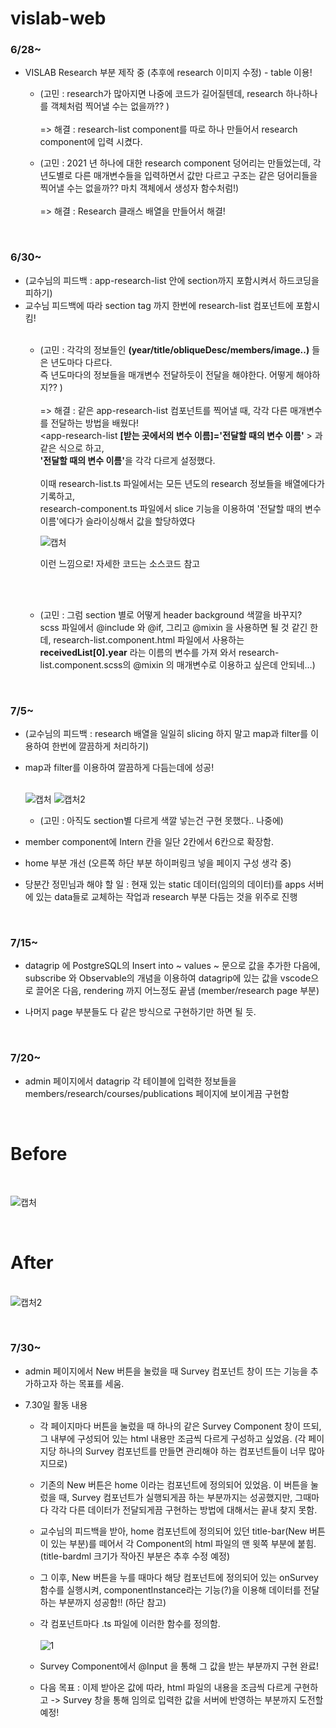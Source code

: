 # vislab-web

<h3>6/28~</h3>

- VISLAB Research 부분 제작 중 (추후에 research 이미지 수정) - table 이용!

  - (고민 : research가 많아지면 나중에 코드가 길어질텐데, research 하나하나를 객체처럼 찍어낼 수는 없을까?? )
  <br><br>=> 해결 : research-list component를 따로 하나 만들어서 research component에 입력 시켰다.

  - (고민 : 2021 년 하나에 대한 research component 덩어리는 만들었는데, 각 년도별로 다른 매개변수들을 입력하면서 값만 다르고 구조는 같은 덩어리들을 찍어낼 수는 없을까?? 마치 객체에서 생성자 함수처럼!) 
  <br><br>=> 해결 : Research 클래스 배열을 만들어서 해결!

<br>
<h3>6/30~</h3>

- (교수님의 피드백 : app-research-list 안에 section까지 포함시켜서 하드코딩을 피하기) 
- 교수님 피드백에 따라 section tag 까지 한번에 research-list 컴포넌트에 포함시킴!<br><br>
  - (고민 : 각각의 정보들인 <b>(year/title/obliqueDesc/members/image..)</b> 들은 년도마다 다르다. 
    <br>즉 년도마다의 정보들을 매개변수 전달하듯이 전달을 해야한다. 어떻게 해야하지?? ) 
    <br><br>=> 해결 : 같은 app-research-list 컴포넌트를 찍어낼 때, 각각 다른 매개변수를 전달하는 방법을 배웠다! <br>
    <app-research-list <b>[받는 곳에서의 변수 이름]='전달할 때의 변수 이름'</b> ></app-research-list> 과 같은 식으로 하고, <br><b>'전달할 때의 변수 이름'</b>을 각각 다르게 설정했다.
    <br><br>
    이때 research-list.ts 파일에서는 모든 년도의 research 정보들을 배열에다가 기록하고,
    <br>research-component.ts 파일에서 slice 기능을 이용하여 '전달할 때의 변수 이름'에다가 슬라이싱해서 값을 할당하였다
      <br>

    ![캡처](https://user-images.githubusercontent.com/59140182/123925762-2efcbf00-d9c6-11eb-9dfd-922a8ef276f0.PNG)

    이런 느낌으로! 자세한 코드는 소스코드 참고
    
     <br><br>
   - (고민 : 그럼 section 별로 어떻게 header background 색깔을 바꾸지? 
  <br>scss 파일에서 @include 와 @if, 그리고 @mixin 을 사용하면 될 것 같긴 한데, research-list.component.html 파일에서 사용하는 <b>receivedList[0].year</b> 라는 이름의 변수를 가져       와서 research-list.component.scss의 @mixin 의 매개변수로 이용하고 싶은데 안되네...)

<br>
<h3>7/5~</h3>

- (교수님의 피드백 : research 배열을 일일히 slicing 하지 말고 map과 filter를 이용하여 한번에 깔끔하게 처리하기) 
- map과 filter를 이용하여 깔끔하게 다듬는데에 성공! <br><br>
  
  ![캡처](https://user-images.githubusercontent.com/59140182/124434176-84621300-ddae-11eb-91a2-6e44d9549937.PNG)
  ![캡처2](https://user-images.githubusercontent.com/59140182/124434180-84faa980-ddae-11eb-81ee-cad9e8e80119.PNG)

    - (고민 : 아직도 section별 다르게 색깔 넣는건 구현 못했다.. 나중에)
    
- member component에 Intern 칸을 일단 2칸에서 6칸으로 확장함.
- home 부분 개선 (오른쪽 하단 부분 하이퍼링크 넣을 페이지 구성 생각 중)

- 당분간 정민님과 해야 할 일 : 현재 있는 static 데이터(임의의 데이터)를 apps 서버에 있는 data들로 교체하는 작업과 research 부분 다듬는 것을 위주로 진행

<br>
<h3>7/15~</h3>

- datagrip 에 PostgreSQL의 Insert into ~ values ~ 문으로 값을 추가한 다음에, subscribe 와 Observable의 개념을 이용하여 datagrip에 있는 값을 vscode으로 끌어온 다음, rendering 까지 어느정도 끝냄 (member/research page 부분)

- 나머지 page 부분들도 다 같은 방식으로 구현하기만 하면 될 듯.

<br>
<h3>7/20~</h3>

- admin 페이지에서 datagrip 각 테이블에 입력한 정보들을 members/research/courses/publications 페이지에 보이게끔 구현함<br>

<br><h1>Before</h1><br>

![캡처](https://user-images.githubusercontent.com/59140182/126313227-4160d580-decf-4d6d-bf08-0e5fbc5a6b6b.PNG)

<br><h1>After</h1><br>
![캡처2](https://user-images.githubusercontent.com/59140182/126314330-acbc1667-1860-4596-8b52-7e51c0b3531c.PNG)

<br>
<h3>7/30~</h3>

- admin 페이지에서 New 버튼을 눌렀을 때 Survey 컴포넌트 창이 뜨는 기능을 추가하고자 하는 목표를 세움.

- 7.30일 활동 내용

  -  각 페이지마다 버튼을 눌렀을 때 하나의 같은 Survey Component 창이 뜨되, 그 내부에 구성되어 있는 html 내용만 조금씩 다르게 구성하고 싶었음.
  (각 페이지당 하나의 Survey 컴포넌트를 만들면 관리해야 하는 컴포넌트들이 너무 많아지므로)
  
  - 기존의 New 버튼은 home 이라는 컴포넌트에 정의되어 있었음. 이 버튼을 눌렀을 때, Survey 컴포넌트가 실행되게끔 하는 부분까지는 성공했지만, 그때마다 각각 다른 데이터가 전달되게끔 구현하는 방법에 대해서는 끝내 찾지 못함.

  - 교수님의 피드백을 받아, home 컴포넌트에 정의되어 있던 title-bar(New 버튼이 있는 부분)를 떼어서 각 Component의 html 파일의 맨 윗쪽 부분에 붙힘. (title-bardml 크기가 작아진 부분은 추후 수정 예정)

  - 그 이후, New 버튼을 누를 때마다 해당 컴포넌트에 정의되어 있는 onSurvey 함수를 실행시켜, componentInstance라는 기능(?)을 이용해 데이터를 전달하는 부분까지 성공함!! (하단 참고)

  - 각 컴포넌트마다 .ts 파일에 이러한 함수를 정의함.<br><br>
   ![1](https://user-images.githubusercontent.com/59140182/127652472-4cb5cf1f-0c1a-49d2-9c04-68d691460362.PNG)

  - Survey Component에서 @Input 을 통해 그 값을 받는 부분까지 구현 완료!

  - 다음 목표 : 이제 받아온 값에 따라, html 파일의 내용을 조금씩 다르게 구현하고 -> Survey 창을 통해 임의로 입력한 값을 서버에 반영하는 부분까지 도전할 예정!
  
